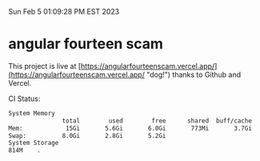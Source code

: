 Sun Feb  5 01:09:28 PM EST 2023

# angular fourteen scam


This project is live at [https://angularfourteenscam.vercel.app/](https://angularfourteenscam.vercel.app/ "dog!") thanks to Github and Vercel.

CI Status: 

```bash
System Memory
               total        used        free      shared  buff/cache   available
Mem:            15Gi       5.6Gi       6.0Gi       773Mi       3.7Gi       8.6Gi
Swap:          8.0Gi       2.8Gi       5.2Gi
System Storage
814M	.
```
